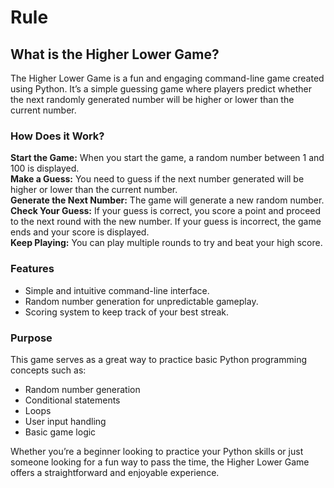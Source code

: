 # Rule

<h2>What is the Higher Lower Game?</h2>
The Higher Lower Game is a fun and engaging command-line game created using Python. It’s a simple guessing game where players predict whether the next randomly generated number will be higher or lower than the current number.

<h3>How Does it Work?</h3>
<b>Start the Game:</b> When you start the game, a random number between 1 and 100 is displayed.<br>
<b>Make a Guess:</b> You need to guess if the next number generated will be higher or lower than the current number.<br>
<b>Generate the Next Number:</b> The game will generate a new random number.<br>
<b>Check Your Guess:</b> If your guess is correct, you score a point and proceed to the next round with the new number. If your guess is incorrect, the game ends and your score is displayed.<br>
<b>Keep Playing:</b> You can play multiple rounds to try and beat your high score.<br>

<h3>Features</h3>
<ul>
<li>Simple and intuitive command-line interface.</li>

<li>Random number generation for unpredictable gameplay.</li>

<li>Scoring system to keep track of your best streak.</li>
</ul>

<h3>Purpose</h3>
This game serves as a great way to practice basic Python programming concepts such as:
<ul>
<li>Random number generation</li>

<li>Conditional statements</li>

<li>Loops</li>

<li>User input handling</li>

<li>Basic game logic</li>
</ul>
Whether you’re a beginner looking to practice your Python skills or just someone looking for a fun way to pass the time, the Higher Lower Game offers a straightforward and enjoyable experience.